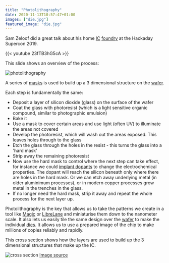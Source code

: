 ```yaml
---
title: "Photolithography"
date: 2020-11-13T10:57:47+01:00
images: ["die.jpg"]
featured_image: "die.jpg"
---
```


Sam Zeloof did a great talk about his home [IC](/terminology) [foundry](/terminology/foundry) at the Hackaday Supercon 2019.

{{< youtube 23fTB3hG5cA >}}

This slide shows an overview of the process:

![photolithography](/photolithography.png)

A series of [masks](/terminology/maskset) is used to build up a 3 dimensional structure on the [wafer](/terminology/wafer).

Each step is fundamentally the same:

* Deposit a layer of silicon dioxide (glass) on the surface of the wafer
* Coat the glass with photoresist (which is a light sensitive organic compound, similar to photographic emulsion)
* Bake it
* Use a mask to cover certain areas and use light (often UV) to illuminate the areas not covered
* Develop the photoresist, which will wash out the areas exposed. This leaves holes through to the glass
* Etch the glass through the holes in the resist - this turns the glass into a 'hard mask'
* Strip away the remaining photoresist
* Now use the hard mask to control where the next step can take effect, for instance we could [implant dopants](/terminology/doping) to change the electrochemical properties. The dopant will reach the silicon beneath only where there are holes in the hard mask. Or we can etch away underlying metal (in older aluminimum processes), or in modern copper processes grow metal in the trenches in the glass.
* If no longer need the hard mask, strip it away and repeat the whole process for the next layer up.

Photolithography is the key that allows us to take the patterns we create in a tool like [Magic](/terminology/magic) or [LibreLane](/terminology/librelane) and miniaturise them down to the nanometer scale. It also lets us easily tile the same design over the [wafer](/terminology/wafer) to make the individual [dies](/terminology/die). It allows us to use a prepared image of the chip to make millions of copies reliably and rapidly.

This cross section shows how the layers are used to build up the 3 dimensional structures that make up the IC.

![cross section](/ic-cross-section.jpeg) [Image source](https://twitter.com/reivilo_t/status/1324402794783215616/photo/1)
